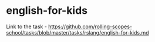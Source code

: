 # english-for-kids

Link to the task - https://github.com/rolling-scopes-school/tasks/blob/master/tasks/rslang/english-for-kids.md
